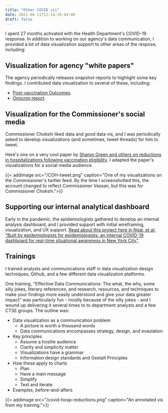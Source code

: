 ```yaml
---
title: "Other COVID vis"
date: 2022-06-11T12:14:19-04:00
draft: false
---
```


I spent 27 months activated with the Health Department's COVID-19 response. In addition to working on our agency's data communication, I provided a lot of data visualization support to other areas of the respose, including:

## Visualization for agency "white papers"
The agency periodically releases snapshot-reports to highlight some key findings. I contributed data visualization to several of these, including:
- [Post-vaccination Outcomes](https://www1.nyc.gov/assets/doh/downloads/pdf/covid/covid-19-post-vaccination-data-082321.pdf).
- [Omicron report](https://www1.nyc.gov/assets/doh/downloads/pdf/covid/omicron-variant-report-jan-13-22.pdf).

## Visualization for the Commissioner's social media
Commissioner Chokshi liked data and good data vis, and I was periodically asked to develop visualizations (and sometimes, tweet threads) for him to tweet.

Here's one on a very cool paper by [Sharon Green and others on reductions in hospitalizations following vaccination eligibility](https://www.sciencedirect.com/science/article/pii/S2590136221000516). I adapted the paper's visualizations for a social media audience.

{{< addimage src="/COH-tweet.png" caption="One of my visualizations on the Commissioner's twitter feed. By the time I screenshotted this, the account changed to reflect Commissioner Vassan, but this was for Commissioner Chokshi.">}}


## Supporting our internal analytical dashboard
Early in the pandemic, the epidemiologists gathered to develop an internal analysis dashboard, and I provided support with initial wireframing, visualization, and UX support. [Read about this project here in Ngai, et al: "Built by epidemiologists for epidemiologists: an internal COVID-19 dashboard for real-time situational awareness in New York City"](https://academic.oup.com/jamiaopen/article/5/2/ooac029/6582583?login=true).

## Trainings
I trained analysts and communications staff in data visualization design techniques, Github, and a few different data visualization platforms. 

One training, "Effective Data Communications: The what, the why, some silly jokes, literary references, and research, resources, and techniques to make your findings more easily understood and give your data greater impact" was particularly fun - mostly because of the silly jokes - and I wound up delivering it several times to to department analysts and a few CTSE groups. The outline was:

- Data visualization as a communication problem
    - A picture is worth a thousand words
    - Data communications encompasses strategy, design, and evaulation
- Key principles
    - Assume a hostile audience
    - Clarity and simplicity matter
    - Visualizations have a grammar
    - Information design standards and Gestalt Principles
- How these apply to charts
    - Plan
    - Have a main message
    - Simplify
    - Test and iterate
- Examples, before-and-afters

{{< addimage src="/covid-hosp-reductions.png" caption="An annotated vis from my training.">}}
